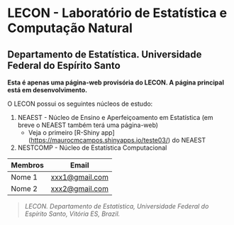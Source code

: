 # LECON - Laboratório de Estatística e Computação Natural
## Departamento de Estatística. Universidade Federal do Espírito Santo

**Esta é apenas uma página-web provisória do LECON. A página principal está em desenvolvimento.**

O LECON possui os seguintes núcleos de estudo:
1. NEAEST - Núcleo de Ensino e Aperfeiçoamento em Estatística (em breve o NEAEST também terá uma página-web)
   * Veja o primeiro [R-Shiny app] (https://maurocmcampos.shinyapps.io/teste03/) do NEAEST
2. NESTCOMP - Núcleo de Estatística Computacional

Membros      | Email
------------ | -------------
Nome 1       | xxx1@gmail.com
Nome 2       | xxx2@gmail.com

> *LECON. Departamento de Estatística, Universidade Federal do Espírito Santo, Vitória ES, Brazil.*
